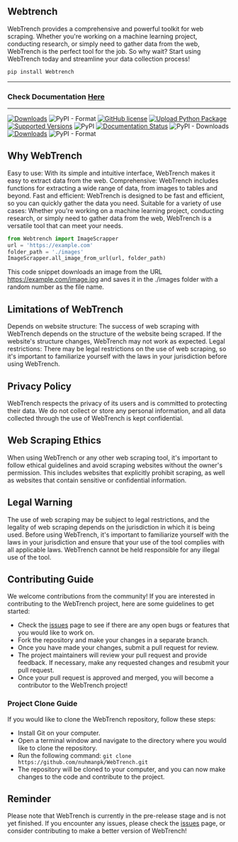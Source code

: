 ## Webtrench


WebTrench provides a comprehensive and powerful toolkit for web scraping. Whether you're working on a machine learning project, conducting research, or simply need to gather data from the web, WebTrench is the perfect tool for the job. So why wait? Start using WebTrench today and streamline your data collection process!
```python
pip install Webtrench
```
-----
### Check Documentation [Here](https://github.com/nuhmanpk/Webtrench/wiki)
------
[![Downloads](https://static.pepy.tech/personalized-badge/webtrench?period=total&units=international_system&left_color=grey&right_color=yellow&left_text=Total-Downloads)](https://pepy.tech/project/webtrench)
![PyPI - Format](https://img.shields.io/pypi/format/Webtrench)
[![GitHub license](https://img.shields.io/github/license/nuhmanpk/webtrench.svg)](https://github.com/nuhmanpk/webtrench/blob/main/LICENSE)
[![Upload Python Package](https://github.com/nuhmanpk/Webtrench/actions/workflows/python-publish.yml/badge.svg)](https://github.com/nuhmanpk/Webtrench/actions/workflows/python-publish.yml)
[![Supported Versions](https://img.shields.io/pypi/pyversions/Webtrench.svg)](https://pypi.org/project/Webtrench)
![PyPI](https://img.shields.io/pypi/v/Webtrench)
[![Documentation Status](https://readthedocs.org/projects/webtrench/badge/?version=latest)](https://webtrench.readthedocs.io/en/latest/?badge=latest)
![PyPI - Downloads](https://img.shields.io/pypi/dm/Webtrench)
[![Downloads](https://static.pepy.tech/personalized-badge/Webtrench?period=week&units=international_system&left_color=grey&right_color=brightgreen&left_text=Downloads/Week)](https://pepy.tech/project/Webtrench)
![PyPI - Format](https://img.shields.io/pypi/format/Webtrench)


## Why WebTrench
Easy to use: With its simple and intuitive interface, WebTrench makes it easy to extract data from the web.
Comprehensive: WebTrench includes functions for extracting a wide range of data, from images to tables and beyond.
Fast and efficient: WebTrench is designed to be fast and efficient, so you can quickly gather the data you need.
Suitable for a variety of use cases: Whether you're working on a machine learning project, conducting research, or simply need to gather data from the web, WebTrench is a versatile tool that can meet your needs.
```python
from Webtrench import ImageScrapper
url = 'https://example.com'
folder_path = './images'
ImageScrapper.all_image_from_url(url, folder_path)
```
This code snippet downloads an image from the URL https://example.com/image.jpg and saves it in the ./images folder with a random number as the file name.
## Limitations of WebTrench
Depends on website structure: The success of web scraping with WebTrench depends on the structure of the website being scraped. If the website's structure changes, WebTrench may not work as expected.
Legal restrictions: There may be legal restrictions on the use of web scraping, so it's important to familiarize yourself with the laws in your jurisdiction before using WebTrench.

## Privacy Policy
WebTrench respects the privacy of its users and is committed to protecting their data. We do not collect or store any personal information, and all data collected through the use of WebTrench is kept confidential.

## Web Scraping Ethics
When using WebTrench or any other web scraping tool, it's important to follow ethical guidelines and avoid scraping websites without the owner's permission. This includes websites that explicitly prohibit scraping, as well as websites that contain sensitive or confidential information.

## Legal Warning
The use of web scraping may be subject to legal restrictions, and the legality of web scraping depends on the jurisdiction in which it is being used. Before using WebTrench, it's important to familiarize yourself with the laws in your jurisdiction and ensure that your use of the tool complies with all applicable laws. WebTrench cannot be held responsible for any illegal use of the tool.

## Contributing Guide
We welcome contributions from the community! If you are interested in contributing to the WebTrench project, here are some guidelines to get started:

- Check the [issues](https://github.com/nuhmanpk/Webtrench/issues) page to see if there are any open bugs or features that you would like to work on.
- Fork the repository and make your changes in a separate branch.
- Once you have made your changes, submit a pull request for review.
- The project maintainers will review your pull request and provide feedback. If necessary, make any requested changes and resubmit your pull request.
- Once your pull request is approved and merged, you will become a contributor to the WebTrench project!

### Project Clone Guide
If you would like to clone the WebTrench repository, follow these steps:
- Install Git on your computer.
- Open a terminal window and navigate to the directory where you would like to clone the repository.
- Run the following command: 
```git clone https://github.com/nuhmanpk/WebTrench.git```
- The repository will be cloned to your computer, and you can now make changes to the code and contribute to the project.

## Reminder
Please note that WebTrench is currently in the pre-release stage and is not yet finished. If you encounter any issues, please check the [issues](https://github.com/nuhmanpk/Webtrench/issues) page, or consider contributing to make a better version of WebTrench!
